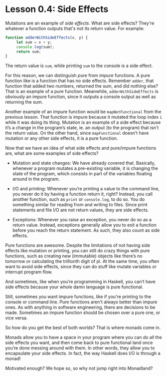 # Lesson 0.4: Side Effects

Mutations are an example of *side effects*. What are side effects? They're whatever a function outputs that's not its return value. For example:

```javascript
function adderWithSideEffects(x, y) {
     let sum = x + y;
     console.log(sum);
     return sum;
}
```

The return value is `sum`, while printing `sum` to the console is a side effect.

For this reason, we can distinguish *pure* from *impure* functions. A pure function like is a function that has no side effects. Remember `adder`, that function that added two numbers, returned the sum, and did nothing else? That is an example of a pure function. Meanwhile, `adderWithSideEffects` is obviously an impure function, since it outputs a console output as well as returning the sum.

Another example of an impure function would be `mapNotFunctional` from the previous lesson. That function is impure because it mutated the loop index `i` while it was doing its thing. Mutation is an example of a side effect because it’s a change in the program’s state, ie. an output (to the program) that isn't the return value. On the other hand, since `mapFunctional` doesn’t have mutation or any other side effects, it is a pure function.

Now that we have an idea of what side effects and pure/impure functions are, what are some examples of side effects?

- Mutation and state changes: We have already covered that. Basically, whenever a program mutates a pre-existing variable, it is changing the state of the program, which consists in part of the variables floating around in the program.

- I/O and printing: Whenever you’re printing a value to the command line, you never do it by having a function return it, right? Instead, you call another function, such as `print` or `console.log`, to do so. You do something similar for reading from and writing to files. Since print statements and file I/O are not return values, they are side effects.

- Exceptions: Whenever you raise an exception, you never do so as a return value. Instead, exceptions generally allow you to exit a function before you reach the return statement. As such, they also count as side effects.

Pure functions are awesome. Despite the limitations of not having side effects like mutation or printing, you can still do crazy things with pure functions, such as creating new (immutable) objects like there’s no tomorrow or calculating the trillionth digit of pi. At the same time, you often want to avoid side effects, since they can do stuff like mutate variables or interrupt program flow.

And sometimes, like when you’re programming in Haskell, you can’t have side effects because your whole damn language is pure functional.

Still, sometimes you want impure functions, like if you're printing to the console or command line. Pure functions aren't always better than impure ones. As with anything in software engineering, there are decisions to be made. Sometimes an impure function should be chosen over a pure one, or vice versa.

So how do you get the best of both worlds? That is where monads come in.

<!--TODO: Hanna Montana graphic from the early 2000's-->

Monads allow you to have a space in your program where you can do all the side effects you want, and then come back to pure functional land once you’re done messing around with them. In other words, they allow you to encapsulate your side effects. In fact, the way Haskell does I/O is through a monad!

Motivated enough? We hope so, so why not jump right into Monadland?

